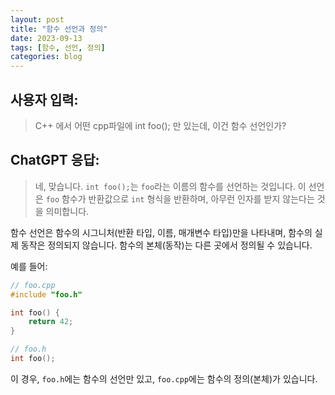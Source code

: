```yaml
---
layout: post
title: "함수 선언과 정의"
date: 2023-09-13
tags: [함수, 선언, 정의]
categories: blog
---
```


## 사용자 입력:
> C++ 에서 어떤 cpp파일에 int foo(); 만 있는데, 이건 함수 선언인가?

## ChatGPT 응답:
> 네, 맞습니다. `int foo();`는 `foo`라는 이름의 함수를 선언하는 것입니다. 이 선언은 `foo` 함수가 반환값으로 `int` 형식을 반환하며, 아무런 인자를 받지 않는다는 것을 의미합니다.

함수 선언은 함수의 시그니처(반환 타입, 이름, 매개변수 타입)만을 나타내며, 함수의 실제 동작은 정의되지 않습니다. 함수의 본체(동작)는 다른 곳에서 정의될 수 있습니다. 

예를 들어:

```cpp
// foo.cpp
#include "foo.h"

int foo() {
    return 42;
}
```

```cpp
// foo.h
int foo();
```

이 경우, `foo.h`에는 함수의 선언만 있고, `foo.cpp`에는 함수의 정의(본체)가 있습니다.

